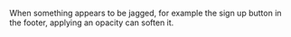When something appears to be jagged, for example the sign up button in the footer, applying an opacity can soften it.